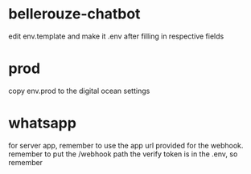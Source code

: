 # bellerouze-chatbot


edit env.template and make it .env after filling in respective fields

# prod
copy env.prod to the digital ocean settings

# whatsapp
for server app, remember to use the app url provided for the webhook.
remember to put the /webhook path
the verify token is in the .env, so remember
